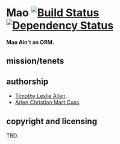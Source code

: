# Mao [![Build Status](https://secure.travis-ci.org/unnali/mao.png)](http://travis-ci.org/unnali/mao) [![Dependency Status](https://gemnasium.com/unnali/mao.png)](https://gemnasium.com/unnali/mao)

**Mao Ain't an ORM.**

## mission/tenets

## authorship

* [Timothy Leslie Allen](https://github.com/timothyleslieallen).
* [Arlen Christian Mart Cuss](https://github.com/unnali).

## copyright and licensing

TBD.
